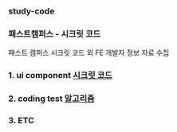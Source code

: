 ### study-code
### 패스트캠퍼스 - 시크릿 코드
패스트 캠퍼스 시크릿 코드 외 FE 개발자 정보 자료 수집

### 1. ui component <a href='https://github.com/hyo814/study-code/tree/main/secret'>시크릿 코드</a>
### 2. coding test <a href='https://github.com/hyo814/study-code/tree/main/coding'>알고리즘</a>
### 3. ETC
